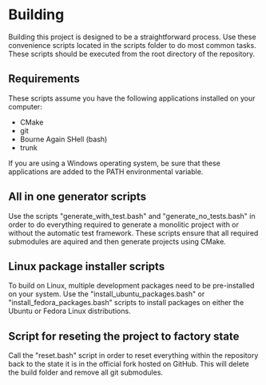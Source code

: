 <!--
SPDX-FileCopyrightText: 2022 Daniel Valcour <fosssweeper@gmail.com>

SPDX-License-Identifier: GPL-3.0-or-later
-->

# Building

Building this project is designed to be a straightforward process. Use these convenience scripts located in the scripts folder to do most common tasks. These scripts should be executed from the root directory of the repository.

## Requirements

These scripts assume you have the following applications installed on your computer:

- CMake
- git
- Bourne Again SHell (bash)
- trunk

If you are using a Windows operating system, be sure that these applications are added to the PATH environmental variable.

## All in one generator scripts

Use the scripts "generate_with_test.bash" and "generate_no_tests.bash" in order to do everything required to generate a monolitic project with or without the automatic test framework. These scripts ensure that all required submodules are aquired and then generate projects using CMake.

## Linux package installer scripts

To build on Linux, multiple development packages need to be pre-installed on your system. Use the "install_ubuntu_packages.bash" or "install_fedora_packages.bash" scripts to install packages on either the Ubuntu or Fedora Linux distributions.

## Script for reseting the project to factory state

Call the "reset.bash" script in order to reset everything within the repository back to the state it is in the official fork hosted on GitHub. This will delete the build folder and remove all git submodules.
